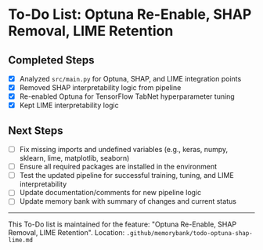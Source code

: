 # To-Do List: Optuna Re-Enable, SHAP Removal, LIME Retention

## Completed Steps
- [x] Analyzed `src/main.py` for Optuna, SHAP, and LIME integration points
- [x] Removed SHAP interpretability logic from pipeline
- [x] Re-enabled Optuna for TensorFlow TabNet hyperparameter tuning
- [x] Kept LIME interpretability logic

## Next Steps
- [ ] Fix missing imports and undefined variables (e.g., keras, numpy, sklearn, lime, matplotlib, seaborn)
- [ ] Ensure all required packages are installed in the environment
- [ ] Test the updated pipeline for successful training, tuning, and LIME interpretability
- [ ] Update documentation/comments for new pipeline logic
- [ ] Update memory bank with summary of changes and current status

---
This To-Do list is maintained for the feature: "Optuna Re-Enable, SHAP Removal, LIME Retention".
Location: `.github/memorybank/todo-optuna-shap-lime.md`
